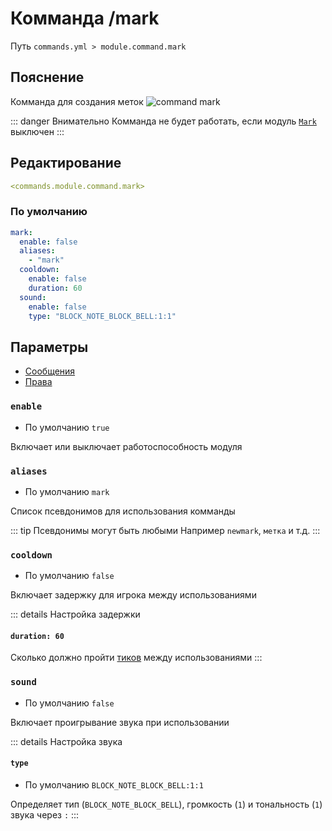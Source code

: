 # Комманда /mark
Путь `commands.yml > module.command.mark`

## Пояснение
Комманда для создания меток
![command mark](/commandmark.gif)

::: danger Внимательно
Комманда не будет работать, если модуль [`Mark`](/ru/config/module/interaction/mark/) выключен
:::

## Редактирование
```yaml
<commands.module.command.mark>
```

### По умолчанию
```yaml
mark:
  enable: false
  aliases:
    - "mark"
  cooldown:
    enable: false
    duration: 60
  sound:
    enable: false
    type: "BLOCK_NOTE_BLOCK_BELL:1:1"
```

## Параметры

- [Сообщения](/ru/messages/ru_ru/module/command/mark/)
- [Права](/ru/permissions/module/command/mark/)

### `enable`
- По умолчанию `true`

Включает или выключает работоспособность модуля

### `aliases`
- По умолчанию `mark`

Список псевдонимов для использования комманды

::: tip Псевдонимы могут быть любыми
Например `newmark`, `метка` и т.д.
:::

### `cooldown`
- По умолчанию `false`

Включает задержку для игрока между использованиями

::: details Настройка задержки
#### `duration: 60`

Сколько должно пройти [тиков](https://ru.minecraft.wiki/w/%D0%A2%D0%B0%D0%BA%D1%82) между использованиями
:::

### `sound`
- По умолчанию `false`

Включает проигрывание звука при использовании

::: details Настройка звука
#### `type`
- По умолчанию `BLOCK_NOTE_BLOCK_BELL:1:1`

Определяет тип (`BLOCK_NOTE_BLOCK_BELL`), громкость (`1`) и тональность (`1`) звука через `:`
:::